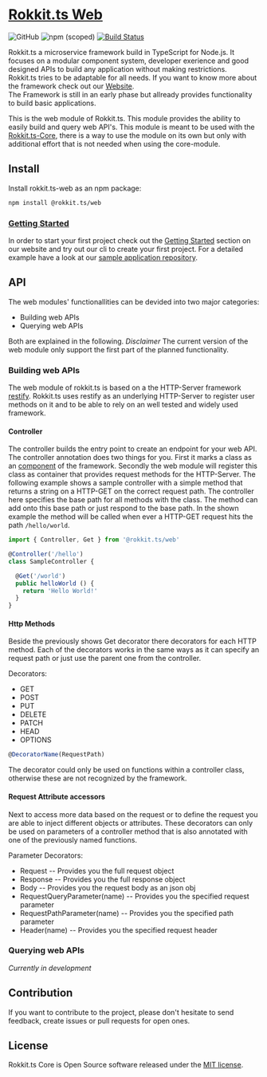 # [Rokkit.ts Web](https://rokkit.dev)

![GitHub](https://img.shields.io/github/license/rokkit-ts/rokkit.ts-web)
![npm (scoped)](https://img.shields.io/npm/v/@rokkit.ts/web)
[![Build Status](https://travis-ci.com/rokkit-ts/rokkit.ts-web.svg?branch=master)](https://travis-ci.com/rokkit-ts/rokkit.ts-web)

Rokkit.ts a microservice framework build in TypeScript for Node.js.
It focuses on a modular component system, developer exerience and good designed APIs to build any application without making restrictions.  
Rokkit.ts tries to be adaptable for all needs.
If you want to know more about the framework check out our [Website](https://rokkit.dev/).  
The Framework is still in an early phase but allready provides functionality to build basic applications.

This is the web module of Rokkit.ts. This module provides the ability to easily build and query web API's.
This module is meant to be used with the [Rokkit.ts-Core](https://github.com/rokkit-ts/rokkit.ts-core), there is a way to use the module on its own but only with additional effort that is not needed when using the core-module.

## Install

Install rokkit.ts-web as an npm package:

```bash
npm install @rokkit.ts/web
```

### [Getting Started](https://rokkit.dev/#getting-started)

In order to start your first project check out the [Getting Started](https://rokkit.dev/#getting-started) section on our website and try out our cli to create your first project. For a detailed example have a look at our [sample application repository](https://github.com/rokkit-ts/sample-application).

## API

The web modules' functionallities can be devided into two major categories:

- Building web APIs
- Querying web APIs

Both are explained in the following.
_Disclaimer_ The current version of the web module only support the first part of the planned functionality.

### Building web APIs

The web module of rokkit.ts is based on a the HTTP-Server framework [restify](). Rokkit.ts uses restify as an underlying HTTP-Server to register user methods on it and to be able to rely on an well tested and widely used framework.

#### Controller

The controller builds the entry point to create an endpoint for your web API. The controller annotation does two things for you.
First it marks a class as an [component](https://github.com/rokkit-ts/rokkit.ts-core) of the framework. Secondly the web module will register this class as container that provides request methods for the HTTP-Server.
The following example shows a sample controller with a simple method that returns a string on a HTTP-GET on the correct request path.
The controller here specifies the base path for all methods with the class. The method can add onto this base path or just respond to the base path.
In the shown example the method will be called when ever a HTTP-GET request hits the path `/hello/world`.

```TypeScript
import { Controller, Get } from '@rokkit.ts/web'

@Controller('/hello')
class SampleController {

  @Get('/world')
  public helloWorld () {
    return 'Hello World!'
  }
}
```

#### Http Methods

Beside the previously shows Get decorator there decorators for each HTTP method. Each of the decorators works in the same ways as it can specify an request path or just use the parent one from the controller.

Decorators:

- GET
- POST
- PUT
- DELETE
- PATCH
- HEAD
- OPTIONS

```TypeScript
@DecoratorName(RequestPath)
```

The decorator could only be used on functions within a controller class, otherwise these are not recognized by the framework.

#### Request Attribute accessors

Next to access more data based on the request or to define the request you are able to inject different objects or attributes.
These decorators can only be used on parameters of a controller method that is also annotated with one of the previously named functions.

Parameter Decorators:

- Request -- Provides you the full request object
- Response -- Provides you the full response object
- Body -- Provides you the request body as an json obj
- RequestQueryParameter(name) -- Provides you the specified request parameter
- RequestPathParameter(name) -- Provides you the specified path parameter
- Header(name) -- Provides you the specified request header

### Querying web APIs

_Currently in development_

## Contribution

If you want to contribute to the project, please don't hesitate to send feedback, create issues or pull requests for open ones.

## License

Rokkit.ts Core is Open Source software released under the [MIT license](./LICENSE).

